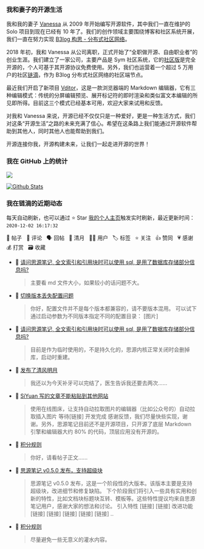 ### 我和妻子的开源生活

我和我的妻子 [Vanessa](https://github.com/Vanessa219) 从 2009 年开始编写开源软件，其中我们一直在维护的 Solo 项目到现在已经有 10 年了。我们的创作领域主要围绕博客和社区系统开展，我们一直在努力实现 [B3log 构思 - 分布式社区网络](https://ld246.com/article/1546941897596)。

2018 年初，我和 Vanessa 从公司离职，正式开始了“全职做开源、自由职业者”的创业生涯。我们建立了一家公司，主要产品是 Sym 社区系统，它的[社区版](https://github.com/88250/symphony)是完全开源的，个人可基于其开源协议免费使用。另外，我们也运营着一个超过 5 万用户的社区[链滴](https://ld246.com)，作为 B3log 分布式社区网络的社区端节点。

最近我们开启了新项目 [Vditor](https://github.com/Vanessa219/vditor)，这是一款浏览器端的 Markdown 编辑器，它有三种编辑模式：传统的分屏编辑预览、展开标记符的即时渲染和类似富文本编辑的所见即所得。目前这三个模式已经基本可用，欢迎大家来试用和反馈。

对我和 Vanessa 来说，开源已经不仅仅只是一种爱好，更是一种生活方式，我们对这条“开源生活”之路的未来充满了信心。希望在这条路上我们能通过开源软件帮助到其他人，同时其他人也能帮助到我们。

开源连接你我，开源构建未来，让我们一起走进开源的世界！

### 我在 GitHub 上的统计

<a title="Hits" target="_blank" href="https://github.com/88250/88250"><img src="https://hits.b3log.org/88250/88250.svg"></a>

[![Github Stats](https://github-readme-stats.vercel.app/api?username=88250&show_icons=true)](https://github.com/88250)

<!--events start -->

### 我在链滴的近期动态

每天自动刷新，也可以通过 ⭐️ Star [我的个人主页](https://github.com/88250/88250)触发实时刷新，最近更新时间：`2020-12-02 16:17:32`

📝 帖子 &nbsp; 💬 评论 &nbsp; 🗣 回帖 &nbsp; 🌙 清月 &nbsp; 👨‍💻 用户 &nbsp; 🏷️ 标签 &nbsp; ⭐️ 关注 &nbsp; 👍 赞同 &nbsp; 💗 感谢 &nbsp; 💰 打赏 &nbsp; 🗃 收藏

* 💬 [请问思源笔记, 全文索引和引用块时可以使用 sql, 是用了数据库存储部分信息吗?](https://ld246.com/article/1606695585882/comment/1606894469247#comments)

  > 主要看 md 文件大小，如果较小的话问题不大。
* 💬 [切换版本丢失配置问题](https://ld246.com/article/1606873992469/comment/1606878852096#comments)

  > 你好，配置文件并不是每个版本都兼容的，请不要版本混用。 可以试下通过启动参数为不同版本指定不同的配置目录： [图片]
* 💬 [请问思源笔记, 全文索引和引用块时可以使用 sql, 是用了数据库存储部分信息吗?](https://ld246.com/article/1606695585882/comment/1606873653139#comments)

  > 目前是作为临时使用的，不是持久化的，思源内核正常关闭时会删掉库，启动时重建。
* 🌙 [发布了清风明月](https://ld246.com/member/88250/breezemoons/1606842216368)

  > 我还以为今天补牙可以完结了，医生告诉我还要去两次……
* 💬 [SiYuan 写的文章不能粘贴到其他网站](https://ld246.com/article/1606827532185/comment/1606840100907#comments)

  > 使用在线图床，让支持自动拉取图片的编辑器（比如公众号的）自动拉取插入图片 等待[链接] 开发完成 感谢反馈，我们尽量快些实现，谢谢。另外，思源笔记目前还不是开源项目，只开源了底层 Markdown 引擎和编辑器大约 80% 的代码，顶层应用没有开源的。
* 💬 [积分规则](https://ld246.com/article/1441724208848/comment/1606830174778#comments)

  > 你好，请看帖子正文……
* 📝 [思源笔记 v0.5.0 发布，支持超级块](https://ld246.com/article/1606815033641)

  > 思源笔记 v0.5.0 发布，这是一个阶段性的大版本。该版本主要是支持超级块，改进细节和修复缺陷。 下个阶段我们将引入一些具有实用和创新的特性，比如文档块标题块互转、模板等。这些特性提议均来自思源笔记用户，感谢大家的想法和讨论。 引入特性 [链接] [链接] 改进功能 [链接] [链接] [链接] [链接] [链接]  ..
* 💬 [积分规则](https://ld246.com/article/1441724208848/comment/1606812092710#comments)

  > 尽量避免一些无意义的灌水内容。


<!--events end -->
